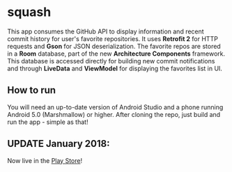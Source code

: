 # squash

This app consumes the GitHub API to display information and recent commit history for user's favorite repositories. It uses **Retrofit 2** for HTTP requests and **Gson** for JSON deserialization.
The favorite repos are stored in a **Room** database, part of the new **Architecture Components** framework. This database is accessed directly for building new commit notifications and
through **LiveData** and **ViewModel** for displaying the favorites list in UI.

## How to run
You will need an up-to-date version of Android Studio and a phone running Android 5.0 (Marshmallow) or higher. After cloning the repo, just build and run the app - simple as that!

## UPDATE January 2018:
Now live in the [Play Store](https://play.google.com/store/apps/details?id=com.plweegie.android.squash)!

